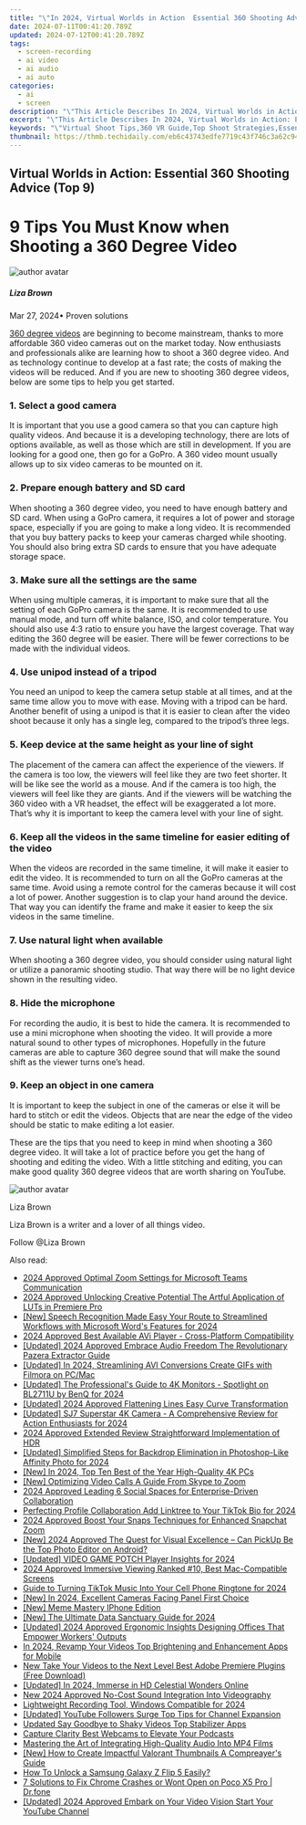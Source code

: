 ```yaml
---
title: "\"In 2024, Virtual Worlds in Action  Essential 360 Shooting Advice (Top 9)\""
date: 2024-07-11T00:41:20.789Z
updated: 2024-07-12T00:41:20.789Z
tags: 
  - screen-recording
  - ai video
  - ai audio
  - ai auto
categories: 
  - ai
  - screen
description: "\"This Article Describes In 2024, Virtual Worlds in Action: Essential 360 Shooting Advice (Top 9)\""
excerpt: "\"This Article Describes In 2024, Virtual Worlds in Action: Essential 360 Shooting Advice (Top 9)\""
keywords: "\"Virtual Shoot Tips,360 VR Guide,Top Shoot Strategies,Essential VR Games,Advice for Shooting,Best Shooting Practices,Pro-Shooter's Gear\""
thumbnail: https://thmb.techidaily.com/eb6c43743edfe7719c43f746c3a62c94afe56182a98c24ab59e2903c5366daaa.jpg
---
```


## Virtual Worlds in Action: Essential 360 Shooting Advice (Top 9)

# 9 Tips You Must Know when Shooting a 360 Degree Video

![author avatar](https://lh5.googleusercontent.com/-AIMmjowaFs4/AAAAAAAAAAI/AAAAAAAAABc/Y5UmwDaI7HU/s250-c-k/photo.jpg)

##### Liza Brown

 Mar 27, 2024• Proven solutions

[360 degree videos](https://tools.techidaily.com/wondershare/filmora/download/) are beginning to become mainstream, thanks to more affordable 360 video cameras out on the market today. Now enthusiasts and professionals alike are learning how to shoot a 360 degree video. And as technology continue to develop at a fast rate; the costs of making the videos will be reduced. And if you are new to shooting 360 degree videos, below are some tips to help you get started.

### 1\. Select a good camera

 It is important that you use a good camera so that you can capture high quality videos. And because it is a developing technology, there are lots of options available, as well as those which are still in development. If you are looking for a good one, then go for a GoPro. A 360 video mount usually allows up to six video cameras to be mounted on it.

### 2\. Prepare enough battery and SD card

 When shooting a 360 degree video, you need to have enough battery and SD card. When using a GoPro camera, it requires a lot of power and storage space, especially if you are going to make a long video. It is recommended that you buy battery packs to keep your cameras charged while shooting. You should also bring extra SD cards to ensure that you have adequate storage space.

### 3\. Make sure all the settings are the same

 When using multiple cameras, it is important to make sure that all the setting of each GoPro camera is the same. It is recommended to use manual mode, and turn off white balance, ISO, and color temperature. You should also use 4:3 ratio to ensure you have the largest coverage. That way editing the 360 degree will be easier. There will be fewer corrections to be made with the individual videos.

### 4\. Use unipod instead of a tripod

 You need an unipod to keep the camera setup stable at all times, and at the same time allow you to move with ease. Moving with a tripod can be hard. Another benefit of using a unipod is that it is easier to clean after the video shoot because it only has a single leg, compared to the tripod’s three legs.

### 5\. Keep device at the same height as your line of sight

 The placement of the camera can affect the experience of the viewers. If the camera is too low, the viewers will feel like they are two feet shorter. It will be like see the world as a mouse. And if the camera is too high, the viewers will feel like they are giants. And if the viewers will be watching the 360 video with a VR headset, the effect will be exaggerated a lot more. That’s why it is important to keep the camera level with your line of sight.

### 6\. Keep all the videos in the same timeline for easier editing of the video

 When the videos are recorded in the same timeline, it will make it easier to edit the video. It is recommended to turn on all the GoPro cameras at the same time. Avoid using a remote control for the cameras because it will cost a lot of power. Another suggestion is to clap your hand around the device. That way you can identify the frame and make it easier to keep the six videos in the same timeline.

### 7\. Use natural light when available

 When shooting a 360 degree video, you should consider using natural light or utilize a panoramic shooting studio. That way there will be no light device shown in the resulting video.

### 8\. Hide the microphone

 For recording the audio, it is best to hide the camera. It is recommended to use a mini microphone when shooting the video. It will provide a more natural sound to other types of microphones. Hopefully in the future cameras are able to capture 360 degree sound that will make the sound shift as the viewer turns one’s head.

### 9\. Keep an object in one camera

 It is important to keep the subject in one of the cameras or else it will be hard to stitch or edit the videos. Objects that are near the edge of the video should be static to make editing a lot easier.

 These are the tips that you need to keep in mind when shooting a 360 degree video. It will take a lot of practice before you get the hang of shooting and editing the video. With a little stitching and editing, you can make good quality 360 degree videos that are worth sharing on YouTube.

![author avatar](https://lh5.googleusercontent.com/-AIMmjowaFs4/AAAAAAAAAAI/AAAAAAAAABc/Y5UmwDaI7HU/s250-c-k/photo.jpg)

Liza Brown

Liza Brown is a writer and a lover of all things video.

Follow @Liza Brown


<ins class="adsbygoogle"
     style="display:block"
     data-ad-format="autorelaxed"
     data-ad-client="ca-pub-7571918770474297"
     data-ad-slot="1223367746"></ins>



<ins class="adsbygoogle"
     style="display:block"
     data-ad-client="ca-pub-7571918770474297"
     data-ad-slot="8358498916"
     data-ad-format="auto"
     data-full-width-responsive="true"></ins>




<span class="atpl-alsoreadstyle">Also read:</span>
<div><ul>
<li><a href="https://article-posts.techidaily.com/2024-approved-optimal-zoom-settings-for-microsoft-teams-communication/"><u>2024 Approved  Optimal Zoom Settings for Microsoft Teams Communication</u></a></li>
<li><a href="https://article-posts.techidaily.com/2024-approved-unlocking-creative-potential-the-artful-application-of-luts-in-premiere-pro/"><u>2024 Approved  Unlocking Creative Potential  The Artful Application of LUTs in Premiere Pro</u></a></li>
<li><a href="https://article-posts.techidaily.com/new-speech-recognition-made-easy-your-route-to-streamlined-workflows-with-microsoft-words-features-for-2024/"><u>[New] Speech Recognition Made Easy  Your Route to Streamlined Workflows with Microsoft Word's Features for 2024</u></a></li>
<li><a href="https://article-posts.techidaily.com/2024-approved-best-available-avi-player-cross-platform-compatibility/"><u>2024 Approved  Best Available AVi Player - Cross-Platform Compatibility</u></a></li>
<li><a href="https://article-posts.techidaily.com/updated-2024-approved-embrace-audio-freedom-the-revolutionary-pazera-extractor-guide/"><u>[Updated] 2024 Approved  Embrace Audio Freedom  The Revolutionary Pazera Extractor Guide</u></a></li>
<li><a href="https://article-posts.techidaily.com/updated-in-2024-streamlining-avi-conversions-create-gifs-with-filmora-on-pcmac/"><u>[Updated] In 2024, Streamlining AVI Conversions  Create GIFs with Filmora on PC/Mac</u></a></li>
<li><a href="https://article-posts.techidaily.com/updated-the-professionals-guide-to-4k-monitors-spotlight-on-bl2711u-by-benq-for-2024/"><u>[Updated] The Professional's Guide to 4K Monitors - Spotlight on BL2711U by BenQ for 2024</u></a></li>
<li><a href="https://article-posts.techidaily.com/updated-2024-approved-flattening-lines-easy-curve-transformation/"><u>[Updated] 2024 Approved  Flattening Lines  Easy Curve Transformation</u></a></li>
<li><a href="https://article-posts.techidaily.com/updated-sj7-superstar-4k-camera-a-comprehensive-review-for-action-enthusiasts-for-2024/"><u>[Updated] SJ7 Superstar 4K Camera - A Comprehensive Review for Action Enthusiasts for 2024</u></a></li>
<li><a href="https://article-posts.techidaily.com/2024-approved-extended-review-straightforward-implementation-of-hdr/"><u>2024 Approved  Extended Review  Straightforward Implementation of HDR</u></a></li>
<li><a href="https://article-posts.techidaily.com/updated-simplified-steps-for-backdrop-elimination-in-photoshop-like-affinity-photo-for-2024/"><u>[Updated] Simplified Steps for Backdrop Elimination in Photoshop-Like Affinity Photo for 2024</u></a></li>
<li><a href="https://article-posts.techidaily.com/new-in-2024-top-ten-best-of-the-year-high-quality-4k-pcs/"><u>[New] In 2024, Top Ten Best of the Year  High-Quality 4K PCs</u></a></li>
<li><a href="https://article-posts.techidaily.com/new-optimizing-video-calls-a-guide-from-skype-to-zoom/"><u>[New] Optimizing Video Calls  A Guide From Skype to Zoom</u></a></li>
<li><a href="https://article-posts.techidaily.com/2024-approved-leading-6-social-spaces-for-enterprise-driven-collaboration/"><u>2024 Approved  Leading 6 Social Spaces for Enterprise-Driven Collaboration</u></a></li>
<li><a href="https://article-posts.techidaily.com/perfecting-profile-collaboration-add-linktree-to-your-tiktok-bio-for-2024/"><u>Perfecting Profile Collaboration  Add Linktree to Your TikTok Bio for 2024</u></a></li>
<li><a href="https://article-posts.techidaily.com/2024-approved-boost-your-snaps-techniques-for-enhanced-snapchat-zoom/"><u>2024 Approved  Boost Your Snaps  Techniques for Enhanced Snapchat Zoom</u></a></li>
<li><a href="https://article-posts.techidaily.com/new-2024-approved-the-quest-for-visual-excellence-can-pickup-be-the-top-photo-editor-on-android/"><u>[New] 2024 Approved  The Quest for Visual Excellence – Can PickUp Be the Top Photo Editor on Android?</u></a></li>
<li><a href="https://article-posts.techidaily.com/updated-video-game-potch-player-insights-for-2024/"><u>[Updated] VIDEO GAME POTCH  Player Insights for 2024</u></a></li>
<li><a href="https://article-posts.techidaily.com/2024-approved-immersive-viewing-ranked-10-best-mac-compatible-screens/"><u>2024 Approved  Immersive Viewing  Ranked #10, Best Mac-Compatible Screens</u></a></li>
<li><a href="https://article-posts.techidaily.com/guide-to-turning-tiktok-music-into-your-cell-phone-ringtone-for-2024/"><u>Guide to Turning TikTok Music Into Your Cell Phone Ringtone for 2024</u></a></li>
<li><a href="https://article-posts.techidaily.com/new-in-2024-excellent-cameras-facing-panel-first-choice/"><u>[New] In 2024, Excellent Cameras  Facing Panel First Choice</u></a></li>
<li><a href="https://article-posts.techidaily.com/new-meme-mastery-iphone-edition/"><u>[New] Meme Mastery  IPhone Edition</u></a></li>
<li><a href="https://article-posts.techidaily.com/new-the-ultimate-data-sanctuary-guide-for-2024/"><u>[New] The Ultimate Data Sanctuary Guide for 2024</u></a></li>
<li><a href="https://article-posts.techidaily.com/updated-2024-approved-ergonomic-insights-designing-offices-that-empower-workers-outputs/"><u>[Updated] 2024 Approved  Ergonomic Insights  Designing Offices That Empower Workers' Outputs</u></a></li>
<li><a href="https://ai-video-tools.techidaily.com/in-2024-revamp-your-videos-top-brightening-and-enhancement-apps-for-mobile/"><u>In 2024, Revamp Your Videos Top Brightening and Enhancement Apps for Mobile</u></a></li>
<li><a href="https://ai-video-apps.techidaily.com/new-take-your-videos-to-the-next-level-best-adobe-premiere-plugins-free-download/"><u>New Take Your Videos to the Next Level Best Adobe Premiere Plugins (Free Download)</u></a></li>
<li><a href="https://fox-friendly.techidaily.com/updated-in-2024-immerse-in-hd-celestial-wonders-online/"><u>[Updated] In 2024, Immerse in HD Celestial Wonders Online</u></a></li>
<li><a href="https://audio-editing.techidaily.com/new-2024-approved-no-cost-sound-integration-into-videography/"><u>New 2024 Approved No-Cost Sound Integration Into Videography</u></a></li>
<li><a href="https://screen-video-capture.techidaily.com/lightweight-recording-tool-windows-compatible-for-2024/"><u>Lightweight Recording Tool, Windows Compatible for 2024</u></a></li>
<li><a href="https://facebook-video-share.techidaily.com/updated-youtube-followers-surge-top-tips-for-channel-expansion/"><u>[Updated] YouTube Followers Surge  Top Tips for Channel Expansion</u></a></li>
<li><a href="https://smart-video-creator.techidaily.com/updated-say-goodbye-to-shaky-videos-top-stabilizer-apps/"><u>Updated Say Goodbye to Shaky Videos Top Stabilizer Apps</u></a></li>
<li><a href="https://extra-lessons.techidaily.com/capture-clarity-best-webcams-to-elevate-your-podcasts/"><u>Capture Clarity  Best Webcams to Elevate Your Podcasts</u></a></li>
<li><a href="https://audio-shaping.techidaily.com/mastering-the-art-of-integrating-high-quality-audio-into-mp4-films/"><u>Mastering the Art of Integrating High-Quality Audio Into MP4 Films</u></a></li>
<li><a href="https://youtube-help.techidaily.com/new-how-to-create-impactful-valorant-thumbnails-a-compreayers-guide/"><u>[New] How to Create Impactful Valorant Thumbnails  A Compreayer's Guide</u></a></li>
<li><a href="https://android-unlock.techidaily.com/how-to-unlock-a-samsung-galaxy-z-flip-5-easily-by-drfone-android/"><u>How To Unlock a Samsung Galaxy Z Flip 5 Easily?</u></a></li>
<li><a href="https://howto.techidaily.com/7-solutions-to-fix-chrome-crashes-or-wont-open-on-poco-x5-pro-drfone-by-drfone-fix-android-problems-fix-android-problems/"><u>7 Solutions to Fix Chrome Crashes or Wont Open on Poco X5 Pro | Dr.fone</u></a></li>
<li><a href="https://facebook-video-footage.techidaily.com/updated-2024-approved-embark-on-your-video-vision-start-your-youtube-channel/"><u>[Updated] 2024 Approved  Embark on Your Video Vision  Start Your YouTube Channel</u></a></li>
</ul></div>
